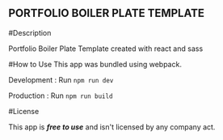 PORTFOLIO BOILER PLATE TEMPLATE
---


#Description

Portfolio Boiler Plate Template created with react and sass

#How to Use
This app was bundled using webpack.

Development
: Run `npm run dev`

Production 
: Run `npm run build`


#License

This app is ***free to use*** and isn't licensed by any company act.

>